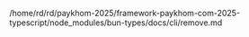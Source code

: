 /home/rd/rd/paykhom-2025/framework-paykhom-com-2025-typescript/node_modules/bun-types/docs/cli/remove.md